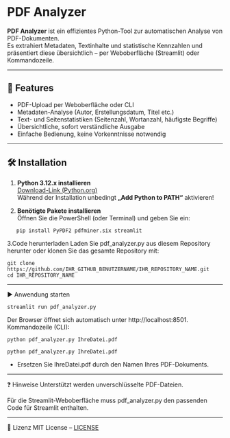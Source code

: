 # PDF Analyzer

**PDF Analyzer** ist ein effizientes Python-Tool zur automatischen Analyse von PDF-Dokumenten.  
Es extrahiert Metadaten, Textinhalte und statistische Kennzahlen und präsentiert diese übersichtlich – per Weboberfläche (Streamlit) oder Kommandozeile.

---

## 🚀 Features

- PDF-Upload per Weboberfläche oder CLI
- Metadaten-Analyse (Autor, Erstellungsdatum, Titel etc.)
- Text- und Seitenstatistiken (Seitenzahl, Wortanzahl, häufigste Begriffe)
- Übersichtliche, sofort verständliche Ausgabe
- Einfache Bedienung, keine Vorkenntnisse notwendig

---

## 🛠️ Installation

1. **Python 3.12.x installieren**  
   [Download-Link (Python.org)](https://www.python.org/downloads/release/python-3124/)  
   Während der Installation unbedingt **„Add Python to PATH“** aktivieren!

2. **Benötigte Pakete installieren**  
   Öffnen Sie die PowerShell (oder Terminal) und geben Sie ein:

```yarn
   pip install PyPDF2 pdfminer.six streamlit
```

3.Code herunterladen
  Laden Sie pdf_analyzer.py aus diesem Repository herunter
  oder klonen Sie das gesamte Repository mit:

```yarn
git clone https://github.com/IHR_GITHUB_BENUTZERNAME/IHR_REPOSITORY_NAME.git
cd IHR_REPOSITORY_NAME
```

---

▶️ Anwendung starten

```yarn
streamlit run pdf_analyzer.py
```

Der Browser öffnet sich automatisch unter http://localhost:8501.
Kommandozeile (CLI):

```yarn
python pdf_analyzer.py IhreDatei.pdf
```

```
python pdf_analyzer.py IhreDatei.pdf
```

- Ersetzen Sie IhreDatei.pdf durch den Namen Ihres PDF-Dokuments.

---

❓ Hinweise
Unterstützt werden unverschlüsselte PDF-Dateien.

Für die Streamlit-Weboberfläche muss pdf_analyzer.py den passenden Code für Streamlit enthalten.

---

📄 Lizenz
MIT License – [LICENSE](LICENSE)
